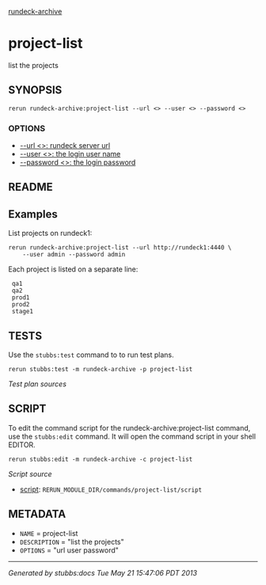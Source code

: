 [rundeck-archive](../../index.html)
# project-list 

list the projects

## SYNOPSIS

    rerun rundeck-archive:project-list --url <> --user <> --password <>

### OPTIONS

* [    --url <>: rundeck server url](../../options/url/index.html)
* [    --user <>: the login user name](../../options/user/index.html)
* [    --password <>: the login password](../../options/password/index.html)

## README

Examples
--------

List projects on rundeck1:

    rerun rundeck-archive:project-list --url http://rundeck1:4440 \
        --user admin --password admin 

Each project is listed on a separate line:

     qa1
     qa2
     prod1
     prod2
     stage1

## TESTS

Use the `stubbs:test` command to to run test plans.

    rerun stubbs:test -m rundeck-archive -p project-list

*Test plan sources*



## SCRIPT

To edit the command script for the rundeck-archive:project-list command, 
use the `stubbs:edit`
command. It will open the command script in your shell EDITOR.

    rerun stubbs:edit -m rundeck-archive -c project-list

*Script source*

* [script](script.html): `RERUN_MODULE_DIR/commands/project-list/script`

## METADATA

* `NAME` = project-list
* `DESCRIPTION` = "list the projects"
* `OPTIONS` = "url user password"

----

*Generated by stubbs:docs Tue May 21 15:47:06 PDT 2013*

